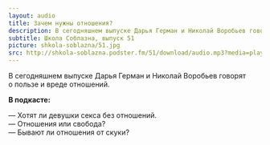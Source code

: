 ```yaml
---
layout: audio
title: Зачем нужны отношения?
description: В сегодняшнем выпуске Дарья Герман и Николай Воробьев говорят о пользе и вреде отношений.
subtitle: Школа Соблазна, выпуск 51
picture: shkola-soblazna/51.jpg
src: http://shkola-soblazna.podster.fm/51/download/audio.mp3?media=player
---
```


В сегодняшнем выпуске Дарья Герман и Николай Воробьев говорят о пользе и вреде отношений.

**В подкасте:**

— Хотят ли девушки секса без отношений.  
— Отношения или свобода?  
— Бывают ли отношения от скуки?   
